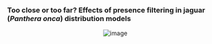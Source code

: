 ### Too close or too far? Effects of presence filtering in jaguar (*Panthera onca*) distribution models
<p align="center">
  <img src="https://github.com/user-attachments/assets/43bd7eaa-4b17-49de-b466-b1858768ded2" alt="image">
</p>
